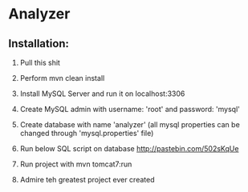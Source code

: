# Analyzer

## Installation:

1. Pull this shit

2. Perform mvn clean install

3. Install MySQL Server and run it on localhost:3306

4. Create MySQL admin with username: 'root' and password: 'mysql'

5. Create database with name 'analyzer' (all mysql properties can be changed through 'mysql.properties' file)

6. Run below SQL script on database
    http://pastebin.com/502sKqUe

7. Run project with mvn tomcat7:run

8. Admire teh greatest project ever created
